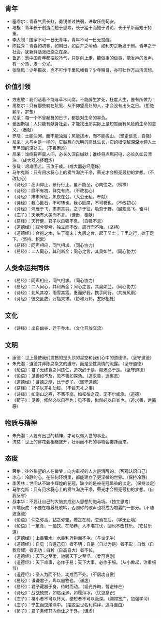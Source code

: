 ## 青年
- 塞缪尔：青春气贯长虹，勇锐盖过怯弱，进取压倒苟安。
- 培根：青年长于创造而短于思考，长于猛干而短于讨论，长于革新而短于持重。
- 李大钊：国家不可一日无青年，青年不可一日无觉醒。
- 陈独秀：青春如初春，如朝日，如百卉之萌动，如利刃之新发于硎。青年之于社会，犹新鲜活泼细胞之在身。
- 鲁迅：愿中国青年都摆脱冷气，只是向上走。能做事的做事，能发声的发声。有一分热，发一分光。
- 张晓风：少年振衣，岂不可作千里风幡看？少年瞬目，亦可壮作万古清流想。

## 价值引领
- 方志敏：我们活着不能与草木同腐，不能醉生梦死，枉度人生，要有所做为！
- 黑格尔：只有那些躺在坑里、从不仰望高处的人，才会没有出头之日。（拒绝躺平，梦想）
- 尼采：每一个不曾起舞的日子，都是对生命的辜负。
- 爱因斯坦：人只能有献身社会，才能找出那实际上是短暂而有风险的生命的意义。（奉献）
- 罗隐：土能浊河，而不能浊海；风能拔木，而不能拔山。（坚定信念，自强）
- 尼采：人与树是一样的，它越想向光明的高处生长，它的根便越深深地伸入土里黑暗的深处去。（不畏困难）
- 尼采：谁终将声震人间，必长久深自缄默；谁终将点燃闪电，必长久如云漂泊。（成大器必经磨炼）
- 张载：艰难困苦，玉汝于成。（成大器必经磨炼）
- 马尔克斯：只有用水将心上的雾气淘洗干净，荣光才会照亮最初的梦想。（不改初心）
- 《诗经》：高山仰止，景行行止。虽不能至，心向往之。（榜样）
- 《诗经》：靡不有初，鲜克有终。（不改初心）
- 《诗经》：肃肃宵征，夙夜在公。（大公无私，奉献）
- 《诗经》：我心匪石，不可转也。我心匪席，不可卷也。（不改初心）
- 《诗经》：鸿雁于飞，肃肃其羽。之子于征，劬劳于野。（展翅高飞，奋斗）
- 《庄子》：天地有大美而不言。（谦逊，奉献）
- 《易经》：天行健，君子以自强不息。（自强不息）
- 《道德经》：寂兮寥兮，独立而不改，周行而不殆。（坚持）
- 《道德经》：合抱之木，生于毫末；九层之台，起于垒土；千里之行，始于足下。（坚持、积累）
- 《易经》：同声相应，同气相求。（同心协力）
- 《易经》：二人同心，其利断金；同心之言，其臭如兰。（同心协力）

## 人类命运共同体
- 《易经》：同声相应，同气相求。（同心协力）
- 《易经》：二人同心，其利断金；同心之言，其臭如兰。（同心协力）
- 《诗经》：北风其凉，雨雪其雱。惠而好我，携手同行。（共抗风雨）
- 《诗经》：彼交匪敖，万福来求。（协和万邦，友好相处）

## 文化
- 《诗经》：出自幽谷，迁于乔木。（文化开放交流）

## 文明
- 康德：世上最使我们震撼的是头顶的星空和我们心中的道德律。（坚守道德）
- 朱光潜：道德并非陈腐条文的遵守，而是至性真情的流露。（坚守道德）
- 《论语》：君子无终食之间违仁，造次必于是，颠沛必于是。（坚守道德）
- 《论语》：见善如不及，见不善如探汤。（追求善，远离恶）
- 《道德经》：含德之厚，比于赤子。（坚守道德）
- 《易经》：君子以非礼勿履。（不做无礼之事）
- 《诗经》：如南山之寿，不骞不崩。如松柏之茂，无不尔或承。（道德）
- 《荀子》：见善，修然必以自存也；见不善，愀然必以自省也。（追求善，远离恶）

## 物质与精神
- 朱光潜：人要有出世的精神，才可以做入世的事业。
- 济慈：世上的鲜花会相继盛开，壮丽而不朽的事物会接踵而来。

## 态度
- 荣格：往外张望的人在做梦，向内审视的人才是清醒的。（客观认识自己）
- 冰心：冷静的心，在任何环境里，都能建立了更深微的世界。（保持冷静）
- 季羡林：世间从不缺少辉煌的花冠，缺少的是被花冠晕染的淡定。（保持淡定）
- 马尔克斯：只有用水将心上的雾气淘洗干净，荣光才会照亮最初的梦想。（自我反省）
- 叔本华：不要让自己的大脑变成别人思想的跑马场。（独立思考）
- 川端康成：不要在喧嚣处歌吟，否则你的歌声也将成为喧嚣的一部分。（不随波逐流）
- 《论语》：仰之弥高，钻之弥坚，瞻之在前，忽焉在后。（学无止境）
- 《论语》：一箪食，一瓢饮，在陋巷，人不堪其忧，回也不改其乐。（安贫乐道）
- 《道德经》：上善若水。水善利万物而不争。（与世无争）
- 《道德经》：自见（自逞己见）者不明；自是（自以为是）者不彰；自伐（自我夸耀）者无功；自矜（自高自大）者不长。
- 《道德经》：天下之至柔，驰骋天下之至坚。（柔可克刚）
- 《道德经》：天下难事，必作于易；天下大事，必作于细。（从小做起，注重细节）
- 《道德经》：圣人为而不恃，功成而不处。（不居功自傲）
- 《易经》：谦谦君子，卑以自牧也。（谦虚）
- 《易经》：君子藏器于身，待时而动。（韬光养晦，暂避锋芒）
- 《诗经》：战战兢兢，如临深渊，如履薄冰。（忧患意识）
- 《庄子》：褚小者不可以怀大，绠短者不可以汲深。（胸襟宽广，加强学习）
- 《庄子》：宁生而曳尾涂中。（摆脱尘世名利羁绊，追寻自由）
- 《荀子》：君子务修其内而让之于外。（谦虚）